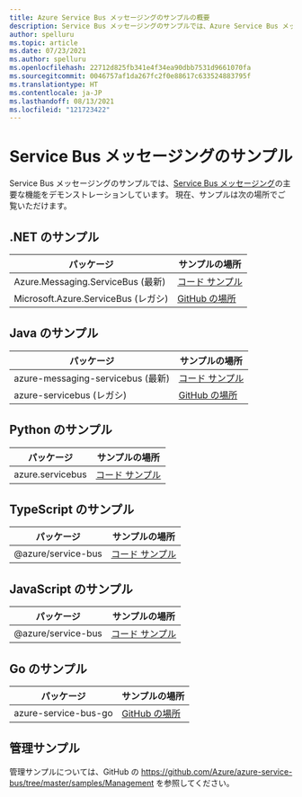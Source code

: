 ```yaml
---
title: Azure Service Bus メッセージングのサンプルの概要
description: Service Bus メッセージングのサンプルでは、Azure Service Bus メッセージングの主要な機能を示します。 GitHub 上のサンプルへのリンクを提供します。
author: spelluru
ms.topic: article
ms.date: 07/23/2021
ms.author: spelluru
ms.openlocfilehash: 22712d825fb341e4f34ea90dbb7531d9661070fa
ms.sourcegitcommit: 0046757af1da267fc2f0e88617c633524883795f
ms.translationtype: HT
ms.contentlocale: ja-JP
ms.lasthandoff: 08/13/2021
ms.locfileid: "121723422"
---
```

# <a name="service-bus-messaging-samples"></a>Service Bus メッセージングのサンプル
Service Bus メッセージングのサンプルでは、[Service Bus メッセージング](https://azure.microsoft.com/services/service-bus/)の主要な機能をデモンストレーションしています。 現在、サンプルは次の場所でご覧いただけます。

## <a name="net-samples"></a>.NET のサンプル

| パッケージ | サンプルの場所 | 
| ------- | ---------------- | 
| Azure.Messaging.ServiceBus (最新) | [コード サンプル](/samples/azure/azure-sdk-for-net/azuremessagingservicebus-samples/) | 
| Microsoft.Azure.ServiceBus (レガシ) | [GitHub の場所](https://github.com/Azure/azure-service-bus/tree/master/samples/DotNet/Microsoft.Azure.ServiceBus) |

## <a name="java-samples"></a>Java のサンプル
| パッケージ | サンプルの場所 | 
| ------- | ---------------- | 
| azure-messaging-servicebus (最新) | [コード サンプル](/samples/azure/azure-sdk-for-java/servicebus-samples/) |
| azure-servicebus (レガシ) | [GitHub の場所](https://github.com/Azure/azure-service-bus/tree/master/samples/Java) |

## <a name="python-samples"></a>Python のサンプル
| パッケージ | サンプルの場所 |
| -------------------- | ----------------------- |
| azure.servicebus | [コード サンプル](/samples/azure/azure-sdk-for-python/servicebus-samples/) |

## <a name="typescript-samples"></a>TypeScript のサンプル
| パッケージ | サンプルの場所 | 
| ------- | ---------------- | 
| @azure/service-bus | [コード サンプル](/samples/azure/azure-sdk-for-js/service-bus-typescript/) | 

## <a name="javascript-samples"></a>JavaScript のサンプル
| パッケージ | サンプルの場所 | 
| ------- | ---------------- | 
| @azure/service-bus | [コード サンプル](/samples/azure/azure-sdk-for-js/service-bus-javascript/) | 

## <a name="go-samples"></a>Go のサンプル
| パッケージ | サンプルの場所 | 
| ------- | ---------------- | 
| azure-service-bus-go | [GitHub の場所](https://github.com/Azure/azure-service-bus-go/) |

## <a name="management-samples"></a>管理サンプル
管理サンプルについては、GitHub の https://github.com/Azure/azure-service-bus/tree/master/samples/Management を参照してください。

